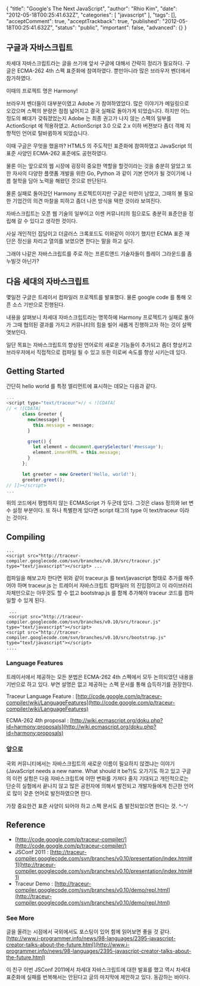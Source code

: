 {
    "title": "Google's The Next JavaScript",
    "author": "Rhio Kim",
    "date": "2012-05-18T00:25:41.632Z",
    "categories": [
        "javascript"
    ],
    "tags": [],
    "acceptComment": true,
    "acceptTrackback": true,
    "published": "2012-05-18T00:25:41.632Z",
    "status": "public",
    "important": false,
    "advanced": {}
}

## 구글과 자바스크립트

차세대 자바스크립트라는 글을 쓰기에 앞서 구글에 대해서 간략히 정리가 필요하다.
구글은 ECMA-262 4th 스펙 표준화에 참여하였다. 뿐만아니라 많은 브라우저 벤더에서 참가하였다.

이때의 프로젝트 명은 Harmony!

브라우저 벤더들이 대부분이였고 Adobe 가 참여하였었다.  많은 이야기가 메일링으로 오갔으며 스펙의 분량은 점점 넓어지고 결국 실패로 돌아가게 되었습니다.  하지만 어느 정도의 뼈대가 갖춰졌었는지 Adobe 는 최종 권고가 나지 않는 스펙의 일부를 ActionScript 에 적용하였고. ActionScript 3.0 으로 2.x 이하 버젼보다 좀더 객체 지향적인 언어로 탈바뀜하게 되었습니다.

이때 구글은 무엇을 했을까? HTML5 의 주도적인 표준화에 참여하였고 JavaScript 의 표준 사양인 ECMA-262 표준에도 공헌하였다.

물론 이는 앞으로의 웹 시장에 굉장히 중요한 역할을 할것이라는 것을 충분히 알았고 또한 자사의 다양한 플랫폼 개발을 위한 Go, Python 과 같이 기본 언어가 될 것이기에 나름 철학을 담아 노력을 해왔던 것으로 판단된다.

물론 실패로 돌아갔던 Harmony 프로젝트이지만 구글은 미련이 남았고, 그때의 불 필요한 기업간의 의견 마찰을 피하고 좀더 나은 방식을 택한 것이라 보여진다.

자바스크립트는 오픈 웹 기술의 일부이고 이젠 커뮤니티의 힘으로도 충분히 표준안을 정립해 갈 수 있다고 생각한 것이다.

사실 개인적인 잡담이고 더글러스 크록포드도 이와같이 이야기 했지만 ECMA 표준 재단은 정신을 차리고 열의를 보였으면 한다는 말을 하고 싶다.

그래야 나같은 자바스크립트를 주로 하는 프론트앤드 기술자들이 플레이 그라운드를 좀 누빌것 아닌가?

## 다음 세대의 자바스크립트

몇일전 구글은 트레이서 컴파일러 프로젝트를 발표했다. 물론 google code 를 통해 오픈 소스 기반으로 진행된다.

내용을 살펴보니 차세대 자바스크립트라는 명목하에 Harmony 프로젝트가 실패로 돌아가 그때 협의된 결과를 가지고 커뮤니티의 힘을 빌어 새롭게 진행하고자 하는 것이 살짝 엿보인다.

일단 목표는 자바스크립트의 향상된 언어로의 새로운 기능들이 추가되고 좀더 향상키고 브라우저에서 직접적으로 컴파일 될 수 있고 또한 이로써 속도를 향상 시키는데 있다.

## Getting Started

간단히 hello world 를 특정 엘리먼트에 표시하는 데모는 다음과 같다.
 
```js
...
<script type="text/traceur">// < ![CDATA[
// < ![CDATA[
      class Greeter {
        new(message) {
          this.message = message;
        }

        greet() {
          let element = document.querySelector('#message');
          element.innerHTML = this.message;
        }
      };

      let greeter = new Greeter('Hello, world!');
      greeter.greet();
// ]]></script>
...
```

위의 코드에서 평범하지 않는 ECMAScript 가 두군데 있다. 그것은 class 정의와 let 변수 설정 부분이다. 또 하나 특별한게 있다면 script 태그의 type 이 text/traceur 이라는 것이다.

 
## Compiling

```
...
<script src="http://traceur-compiler.googlecode.com/svn/branches/v0.10/src/traceur.js" type="text/javascript"></script> ...
```

컴파일을 해보고자 한다면 위와 같이 traceur.js 를 text/javascript 형태로 추가를 해주어야 하며 traceur.js 는 트레이서 자바스크립트 컴파일러 의 진입점이고 이 라이브러리 자체만으로는 아무것도 할 수 없고 bootstrap.js 를 함께 추가해야 traceur 코드를 컴파일할 수 있게 된다.  

```
 ...    
 <script src="http://traceur-compiler.googlecode.com/svn/branches/v0.10/src/traceur.js" type="text/javascript"></script>
<script src="http://traceur-compiler.googlecode.com/svn/branches/v0.10/src/bootstrap.js" type="text/javascript"></script>
....
 ```

### Language Features

트레이서에서 제공하는 모든 분법은 ECMA-262 4th 스펙에서 모두 논의되었던 내용을 기반으로 하고 있다.
부연 설명은 없고 제공하는 스펙 문서를 통해 습득하기를 권장한다.


Traceur Language Feature : [http://code.google.com/p/traceur-compiler/wiki/LanguageFeatures](http://code.google.com/p/traceur-compiler/wiki/LanguageFeatures)

ECMA-262 4th proposal : [http://wiki.ecmascript.org/doku.php?id=harmony:proposals](http://wiki.ecmascript.org/doku.php?id=harmony:proposals)
 

### 앞으로

국외 커뮤니티에서는 자바스크립트의 새로운 이름이 필요하지 않겠냐는 이야기(JavaScript needs a new name. What should it be?)도 오가기도 하고 있고 구글의 이런 실험은 다음 자바스크립트에 어떤 변화를 가져다 줄지 기대되고 개인적으로는 단순히 실험에서 끝나지 않고 많은 공헌자에 의해서 발전되고 개발자들에게 친근한 언어로 많이 갖춘 언어로 발전하였으면 한다.

가장 중요한건 표준 사양이 되어야 하고 스펙 문서도 좀 발전되었으면 한다는 것. ^-^/


## Reference

- [http://code.google.com/p/traceur-compiler/](http://code.google.com/p/traceur-compiler/)
- JSConf 2011 : [http://traceur-compiler.googlecode.com/svn/branches/v0.10/presentation/index.html#1](http://traceur-compiler.googlecode.com/svn/branches/v0.10/presentation/index.html#1)
- Traceur Demo : [http://traceur-compiler.googlecode.com/svn/branches/v0.10/demo/repl.html](http://traceur-compiler.googlecode.com/svn/branches/v0.10/demo/repl.html)

### See More
글을 올려는 시점에서 국외에서도 포스팅이 있어 함께 읽어보면 좋을 것 같다.
[http://www.i-programmer.info/news/98-languages/2395-javascript-creator-talks-about-the-future.html](http://www.i-programmer.info/news/98-languages/2395-javascript-creator-talks-about-the-future.html)

이 친구 이번 JSConf 2011에서 차세대 자바스크립트에 대한 발표를 했고 역시 차세대 표준화에 실패를 번복해서는 안된다고 글의 마지막에 제안하고 있다. 동감하는 바이다.